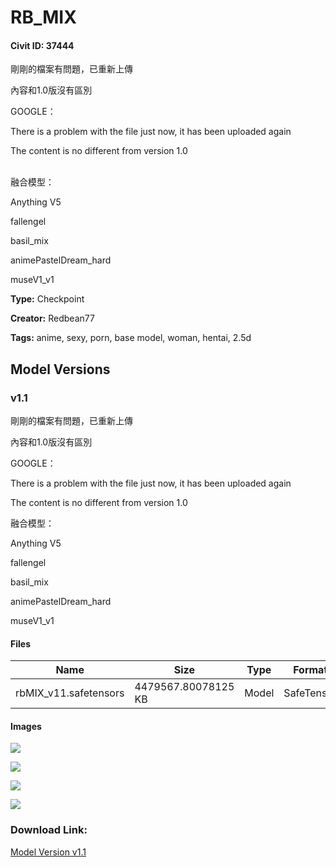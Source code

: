 # RB_MIX

#### Civit ID: 37444

<p>剛剛的檔案有問題，已重新上傳</p><p>內容和1.0版沒有區別</p><p>GOOGLE：</p><p>There is a problem with the file just now, it has been uploaded again</p><p>The content is no different from version 1.0<br /><br /></p><p>融合模型：</p><p>Anything V5</p><p>fallengel</p><p>basil_mix</p><p>animePastelDream_hard</p><p>museV1_v1</p><p></p>

**Type:** Checkpoint

**Creator:** Redbean77

**Tags:** anime, sexy, porn, base model, woman, hentai, 2.5d

## Model Versions

### v1.1

<p>剛剛的檔案有問題，已重新上傳</p><p>內容和1.0版沒有區別</p><p>GOOGLE：</p><p>There is a problem with the file just now, it has been uploaded again</p><p>The content is no different from version 1.0<br /></p><p>融合模型：</p><p>Anything V5</p><p>fallengel</p><p>basil_mix</p><p>animePastelDream_hard</p><p>museV1_v1</p>

#### Files

| Name | Size | Type | Format | Download Url | AutoV1 | AutoV2 | SHA256 | CRC32 | BLAKE3 |
| --- | --- | --- | --- | --- | --- | --- | --- | --- | --- |
| rbMIX_v11.safetensors | 4479567.80078125 KB | Model | SafeTensor | https://civitai.com/api/download/models/44720 | CC11C0EF | 1E79728025 | 1E79728025570ABFCD16B83497221694F8184C6126AA2724F2E2BB7B1E70A288 | CD47F616 | 7E6462E33B8EF769B50969399D3A9DBBE5217EB7236C6DB0B5B88843DBE5D60D |

#### Images

<p><img src="https://image.civitai.com/xG1nkqKTMzGDvpLrqFT7WA/c351ce0a-6bd1-44ea-0358-1b0f06c0b600/width=450/486450.jpeg" /></p>

<p><img src="https://image.civitai.com/xG1nkqKTMzGDvpLrqFT7WA/b5dc747d-673c-4846-d371-c581d6244b00/width=450/486447.jpeg" /></p>

<p><img src="https://image.civitai.com/xG1nkqKTMzGDvpLrqFT7WA/34591fac-d043-4e8b-9a1c-1a483856b400/width=450/486449.jpeg" /></p>

<p><img src="https://image.civitai.com/xG1nkqKTMzGDvpLrqFT7WA/0bab8150-1dee-4e8b-814f-761a32d03d00/width=450/486448.jpeg" /></p>

### Download Link:

[Model Version v1.1](https://civitai.com/api/download/models/44720)

